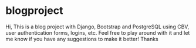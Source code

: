 # blogproject

Hi, 
This is a blog project with Django, Bootstrap and PostgreSQL using CBV, user authentication forms, logins, etc.
Feel free to play around with it and let me know if you have any suggestions to make it better! 
Thanks
